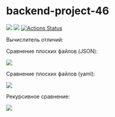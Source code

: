 # backend-project-46
<a href="https://codeclimate.com/github/TimFix/backend-project-46/maintainability"><img src="https://api.codeclimate.com/v1/badges/fd3ee132a75e2330bf41/maintainability" /></a>
<a href="https://codeclimate.com/github/TimFix/backend-project-46/test_coverage"><img src="https://api.codeclimate.com/v1/badges/fd3ee132a75e2330bf41/test_coverage" /></a>
[![Actions Status](https://github.com/TimFix/backend-project-46/workflows/hexlet-check/badge.svg)](https://github.com/TimFix/backend-project-46/actions)

Вычислитель отличий:

Сравнение плоских файлов (JSON):

<a href="https://asciinema.org/a/WsLlp8WYbpcLXkJDeXvEpRbxC" target="_blank"><img src="https://asciinema.org/a/WsLlp8WYbpcLXkJDeXvEpRbxC.svg" /></a>

Сравнение плоских файлов (yaml):

<a href="https://asciinema.org/a/vbT5hmHZRBrxSQ2V2fQGSRfQZ" target="_blank"><img src="https://asciinema.org/a/vbT5hmHZRBrxSQ2V2fQGSRfQZ.svg" /></a>


Рекурсивное сравнение:

<a href="https://asciinema.org/a/q2ioWUE0dBcXynZIAJ93RSN6X" target="_blank"><img src="https://asciinema.org/a/q2ioWUE0dBcXynZIAJ93RSN6X.svg" /></a>
